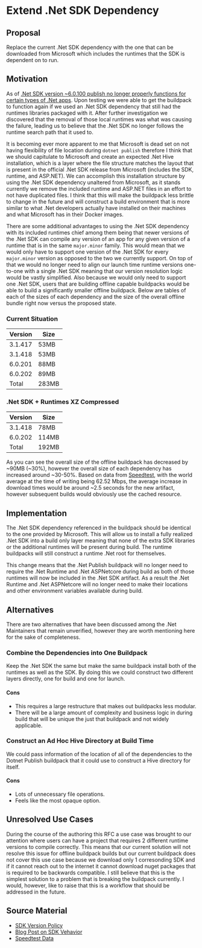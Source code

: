 # Extend .Net SDK Dependency

## Proposal

Replace the current .Net SDK dependency with the one that can be downloaded
from Microsoft which includes the runtimes that the SDK is dependent on to run.

## Motivation
As of [.Net SDK version ~6.0.100 publish no longer properly functions for
certain types of .Net
apps](https://github.com/paketo-buildpacks/dotnet-core/issues/670). Upon
testing we were able to get the buildpack to function again if we used an .Net
SDK dependency that still had the runtimes libraries packaged with it. After
further investigation we discovered that the removal of those local runtimes
was what was causing the failure, leading us to believe that the .Net SDK no
longer follows the runtime search path that it used to.

It is becoming ever more apparent to me that Microsoft is dead set on not
having flexibility of file location during `dotnet publish` therefore I think
that we should capitulate to Microsoft and create an expected .Net Hive
installation, which is a layer where the file structure matches the layout that
is present in the official .Net SDK release from Microsoft (includes the SDK,
runtime, and ASP.NET). We can accomplish this installation structure by using
the .Net SDK dependency unaltered from Microsoft, as it stands currently we
remove the included runtime and ASP.NET files in an effort to not have
duplicated files. I think that this will make the buildpack less brittle to
change in the future and will construct a build environment that is more
similar to what .Net developers actually have installed on their machines and
what Microsoft has in their Docker images.

There are some additional advantages to using the .Net SDK dependency with its
included runtimes chief among them being that newer versions of the .Net SDK
can compile any version of an app for any given version of a runtime that is in
the same `major.minor` family. This would mean that we would only have to
support one version of the .Net SDK for every `major.minor` version as opposed
to the two we currently support. On top of that we would no longer need to
align our launch time runtime versions one-to-one with a single .Net SDK
meaning that our version resolution logic would be vastly simplified. Also
because we would only need to support one .Net SDK, users that are building
offline capable buildpacks would be able to build a significantly smaller
offline buildpack.  Below are tables of each of the sizes of each dependency
and the size of the overall offline bundle right now versus the proposed state.

### Current Situation
| Version | Size  |
|---------|-------|
| 3.1.417 | 53MB  |
| 3.1.418 | 53MB  |
| 6.0.201 | 88MB  |
| 6.0.202 | 89MB  |
| Total   | 283MB |

### .Net SDK + Runtimes XZ Compressed
| Version | Size  |
|---------|-------|
| 3.1.418 | 78MB  |
| 6.0.202 | 114MB |
| Total   | 192MB |


As you can see the overall size of the offline buildpack has decreased by
~90MB (~30%), however the overall size of each dependency has increased around
~30-50%. Based on data from
[Speedtest](https://www.speedtest.net/global-index), with the world average at
the time of writing being 62.52 Mbps, the average increase in download times
would be around ~2.5 seconds for the new artifact, however subsequent builds
would obviously use the cached resource.

## Implementation

The .Net SDK dependency referenced in the buildpack should be identical to the
one provided by Microsoft. This will allow us to install a fully realized .Net
SDK into a build only layer meaning that none of the extra SDK libraries or the
additional runtimes will be present during build. The runtime buildpacks will
still construct a runtime .Net root for themselves.

This change means that the .Net Publish buildpack will no longer need to
require the .Net Runtime and .Net ASPNetcore during build as both of those
runtimes will now be included in the .Net SDK artifact. As a result the .Net
Runtime and .Net ASPNetcore will no longer need to make their locations and
other environment variables available during build.

## Alternatives
There are two alternatives that have been discussed among the .Net Maintainers
that remain unverified, however they are worth mentioning here for the sake of
completeness.

### Combine the Dependencies into One Buildpack
Keep the .Net SDK the same but make the same buildpack install both of the
runtimes as well as the SDK. By doing this we could construct two different
layers directly, one for build and one for launch.

#### Cons
- This requires a large restructure that makes out buildpacks less modular.
- There will be a large amount of complexity and business logic in during build
  that will be unique the just that buildpack and not widely applicable.

### Construct an Ad Hoc Hive Directory at Build Time
We could pass information of the location of all of the dependencies to the
Dotnet Publish buildpack that it could use to construct a Hive directory for
itself.

#### Cons
- Lots of unnecessary file operations.
- Feels like the most opaque option.

## Unresolved Use Cases
During the course of the authoring this RFC a use case was brought to our
attention where users can have a project that requires 2 different runtime
versions to compile correctly. This means that our current solution will not
resolve this issue for offline buildpack builds but our current buildpack does
not cover this use case because we download only 1 corresonding SDK and if it
cannot reach out to the internet it cannot download nuget packages that is
required to be backwards compatible. I still believe that this is the simplest
solution to a problem that is breaking the buildpack currently. I would,
however, like to raise that this is a workflow that should be addressed in the
future.

## Source Material

- [SDK Version Policy](https://docs.microsoft.com/en-us/dotnet/core/versions/selection#the-sdk-uses-the-latest-installed-version)
- [Blog Post on SDK Vehavior](https://weblog.west-wind.com/posts/2021/Jun/15/Running-NET-Core-Apps-on-a-Framework-other-than-Compiled-Version)
- [Speedtest Data](https://www.speedtest.net/global-index)
